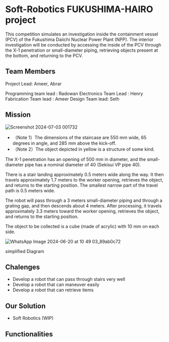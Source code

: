 # Soft-Robotics FUKUSHIMA-HAIRO project

This competition simulates an investigation inside the containment vessel 
(PCV) of the Fukushima Daiichi Nuclear Power Plant (NPP). The interior 
investigation will be conducted by accessing the inside of the PCV through the 
X-1 penetration or small-diameter piping, retrieving objects present at the 
bottom, and returning to the PCV. 



## Team Members

Project Lead: Ameer, Abrar

Programming team lead : Radowan
Electronics Team Lead : Henry
Fabrication Team lead : Ameer
Design Team lead: Seth



## Mission 

![Screenshot 2024-07-03 001732](https://github.com/erenGenji/Soft-Robotics/assets/85977401/3405a23b-8e01-467a-b081-a3e12796388d)

- （Note 1）The dimensions of the staircase are 550 mm wide, 65 degrees in angle, and 285 mm above the kick-off. 
- （Note 2）The object depicted in yellow is a structure of some kind.

The X-1 penetration has an opening of 
500 mm in diameter, and the small-diameter pipe has a nominal diameter of 
40 (Sekisui VP pipe 40).

There is a stair landing approximately 0.5 meters wide along the way. 
It then travels approximately 1.7 meters to the worker opening, retrieves the 
object, and returns to the starting position. The smallest narrow part of the 
travel path is 0.5 meters wide. 

The robot will pass through a 3 meters small-diameter piping and
through a grating gap, and then descends about 4 meters. After processing, 
it travels approximately 3.3 meters toward the worker opening, retrieves the 
object, and returns to the starting position. 

The object to be collected is a cube (made of acrylic) with 10 mm on each 
side.





![WhatsApp Image 2024-06-20 at 10 49 03_89ab0c72](https://github.com/erenGenji/Soft-Robotics/assets/85977401/3c5dc996-63f5-416e-adff-2aa6e8ba8744)


simplified Diagram


## Chalenges

- Develop a robot that can pass through stairs very well
- Develop a robot that can maneuver easily
- Develop a robot that can retrieve items

## Our Solution

- Soft Robotics (WIP)

## Functionalities
 





